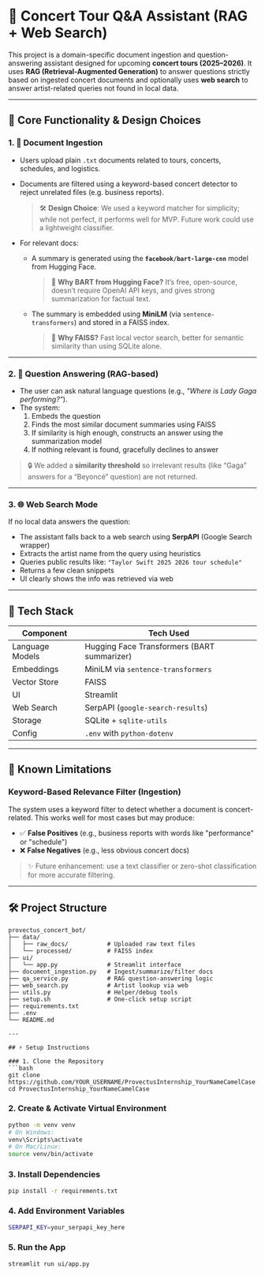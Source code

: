 # 🎵 Concert Tour Q&A Assistant (RAG + Web Search)

This project is a domain-specific document ingestion and question-answering assistant designed for upcoming **concert tours (2025–2026)**. It uses **RAG (Retrieval-Augmented Generation)** to answer questions strictly based on ingested concert documents and optionally uses **web search** to answer artist-related queries not found in local data.

---


## 🔄 Core Functionality & Design Choices

### 1. 📄 Document Ingestion

- Users upload plain `.txt` documents related to tours, concerts, schedules, and logistics.
- Documents are filtered using a keyword-based concert detector to reject unrelated files (e.g. business reports).  
  > 🛠 **Design Choice**: We used a keyword matcher for simplicity; while not perfect, it performs well for MVP. Future work could use a lightweight classifier.

- For relevant docs:
  - A summary is generated using the **`facebook/bart-large-cnn`** model from Hugging Face.
    > 🧠 **Why BART from Hugging Face?** It’s free, open-source, doesn’t require OpenAI API keys, and gives strong summarization for factual text.

  - The summary is embedded using **MiniLM** (via `sentence-transformers`) and stored in a FAISS index.
    > 💾 **Why FAISS?** Fast local vector search, better for semantic similarity than using SQLite alone.

---

### 2. 🤔 Question Answering (RAG-based)

- The user can ask natural language questions (e.g., *"Where is Lady Gaga performing?"*).
- The system:
  1. Embeds the question
  2. Finds the most similar document summaries using FAISS
  3. If similarity is high enough, constructs an answer using the summarization model
  4. If nothing relevant is found, gracefully declines to answer

> 🔒 We added a **similarity threshold** so irrelevant results (like “Gaga” answers for a “Beyoncé” question) are not returned.

---

### 3. 🌐 Web Search Mode

If no local data answers the question:
- The assistant falls back to a web search using **SerpAPI** (Google Search wrapper)
- Extracts the artist name from the query using heuristics
- Queries public results like: `"Taylor Swift 2025 2026 tour schedule"`
- Returns a few clean snippets
- UI clearly shows the info was retrieved via web

---

## 🎨 Tech Stack

| Component       | Tech Used |
|----------------|-----------|
| Language Models| Hugging Face Transformers (BART summarizer) |
| Embeddings     | MiniLM via `sentence-transformers` |
| Vector Store   | FAISS     |
| UI             | Streamlit |
| Web Search     | SerpAPI (`google-search-results`) |
| Storage        | SQLite + `sqlite-utils` |
| Config         | `.env` with `python-dotenv` |

---

## 🚫 Known Limitations

### Keyword-Based Relevance Filter (Ingestion)
The system uses a keyword filter to detect whether a document is concert-related. This works well for most cases but may produce:
- ✅ **False Positives** (e.g., business reports with words like "performance" or "schedule")
- ❌ **False Negatives** (e.g., less obvious concert docs)

> ✨ Future enhancement: use a text classifier or zero-shot classification for more accurate filtering.

---




## 🛠️ Project Structure

```plaintext
provectus_concert_bot/
├── data/
│   ├── raw_docs/           # Uploaded raw text files
│   └── processed/          # FAISS index
├── ui/
│   └── app.py              # Streamlit interface
├── document_ingestion.py   # Ingest/summarize/filter docs
├── qa_service.py           # RAG question-answering logic
├── web_search.py           # Artist lookup via web
├── utils.py                # Helper/debug tools
├── setup.sh                # One-click setup script
├── requirements.txt
├── .env
└── README.md

---

## ⚡ Setup Instructions

### 1. Clone the Repository
```bash
git clone https://github.com/YOUR_USERNAME/ProvectusInternship_YourNameCamelCase.git
cd ProvectusInternship_YourNameCamelCase
```
### 2.  Create & Activate Virtual Environment
```bash
python -m venv venv
# On Windows:
venv\Scripts\activate
# On Mac/Linux:
source venv/bin/activate
```
### 3.  Install Dependencies
```bash
pip install -r requirements.txt
```
### 4. Add Environment Variables
```bash
SERPAPI_KEY=your_serpapi_key_here
```
### 5. Run the App
```bash
streamlit run ui/app.py
```


